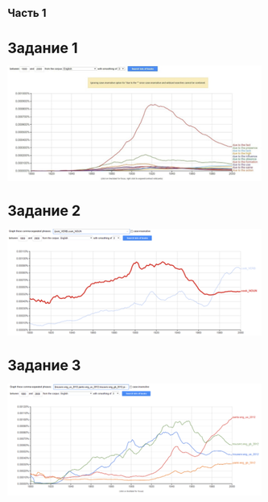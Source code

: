 ## Часть 1

# Задание 1

![](https://github.com/YanaPonik/hw6/blob/master/%D0%B7%D0%B0%D0%B4%D0%B0%D0%BD%D0%B8%D0%B5%201%2C%20%D1%87%D0%B0%D1%81%D1%82%D1%8C%201.jpg)

# Задание 2

![](https://github.com/YanaPonik/hw6/blob/master/%D0%B7%D0%B0%D0%B4%D0%B0%D0%BD%D0%B8%D0%B5%202%2C%20%D1%87%D0%B0%D1%81%D1%82%D1%8C%201.png)

# Задание 3

![](https://github.com/YanaPonik/hw6/blob/master/%D0%B7%D0%B0%D0%B4%D0%B0%D0%BD%D0%B8%D0%B5%203%2C%20%D1%87%D0%B0%D1%81%D1%82%D1%8C%201.png)
